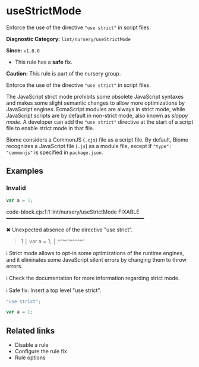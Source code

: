 # useStrictMode

Enforce the use of the directive `"use strict"` in script files.

**Diagnostic Category:** `lint/nursery/useStrictMode`

**Since:** `v1.8.0`

- This rule has a **safe** fix.

**Caution:** This rule is part of the nursery group.

Enforce the use of the directive `"use strict"` in script files.

The JavaScript strict mode prohibits some obsolete JavaScript syntaxes and makes some slight semantic changes to allow more optimizations by JavaScript engines. EcmaScript modules are always in strict mode, while JavaScript scripts are by default in non-strict mode, also known as _sloppy mode_. A developer can add the `"use strict"` directive at the start of a script file to enable strict mode in that file.

Biome considers a CommonJS (`.cjs`) file as a script file. By default, Biome recognizes a JavaScript file (`.js`) as a module file, except if `"type": "commonjs"` is specified in `package.json`.

## Examples

### Invalid

```cjs
var a = 1;
```

code-block.cjs:1:1 lint/nursery/useStrictMode FIXABLE ━━━━━━━━━━━━━━━━━━━━━━━━━━━━━━━━━━━━━━━━━━━━

✖ Unexpected absence of the directive "use strict".

> 1 │ var a = 1;
   │ ^^^^^^^^^^^
  
ℹ Strict mode allows to opt-in some optimizations of the runtime engines, and it eliminates some JavaScript silent errors by changing them to throw errors.

ℹ Check the documentation for more information regarding strict mode.

ℹ Safe fix: Insert a top level "use strict".

```cjs
"use strict";

var a = 1;
```

## Related links

- Disable a rule
- Configure the rule fix
- Rule options